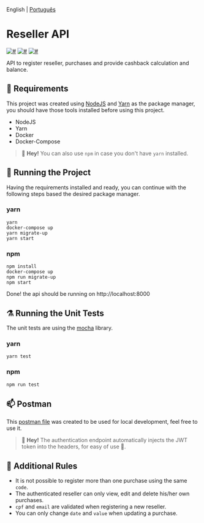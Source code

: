 English | [Português](README.pt-BR.md)

# Reseller API

[![#](https://img.shields.io/badge/NodeJS-14.17.3-blue.svg)]()
[![#](https://img.shields.io/badge/Express-4.17.1-blueviolet.svg)]()
[![#](https://img.shields.io/badge/MariaDB-10.6.3-purple.svg)]()

API to register reseller, purchases and provide cashback  calculation and balance.

## 🔌 Requirements

This project was created using [NodeJS](https://nodejs.org/) and [Yarn](https://yarnpkg.com/) as the package manager, you should have those tools installed before using this project.

- NodeJS
- Yarn
- Docker
- Docker-Compose

> 📢 **Hey!** You can also use `npm` in case you don't have `yarn` installed.

## 🚀 Running the Project

Having the requirements installed and ready, you can continue with the following steps based the desired package manager.

### yarn

```shell
yarn
docker-compose up
yarn migrate-up
yarn start
```

### npm

```shell
npm install
docker-compose up
npm run migrate-up
npm start
```

Done! the api should be running on http://localhost:8000

## ⚗️ Running the Unit Tests

The unit tests are using the [mocha](https://mochajs.org/) library.


### yarn

```shell
yarn test
```

### npm

```shell
npm run test
```

## 📫 Postman

This [postman file](Reseller_API.postman_collection.json) was created to be used for local development, feel free to use it.

> 📢 **Hey!** The authentication endpoint automatically injects the JWT token into the headers, for easy of use 🍻.

## 🛑 Additional Rules

- It is not possible to register more than one purchase using the same `code`.
- The authenticated reseller can only view, edit and delete his/her own purchases.
- `cpf` and `email` are validated when registering a new reseller.
- You can only change `date` and `value` when updating a purchase.
